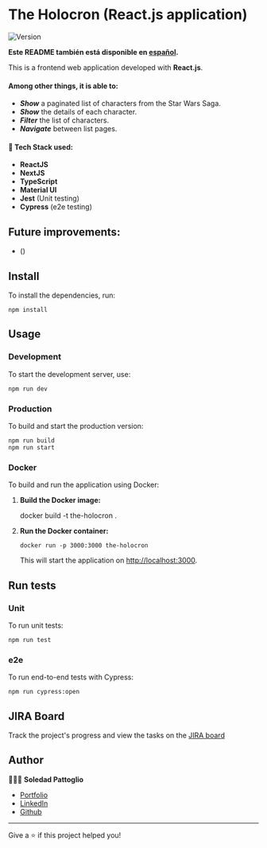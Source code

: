 # The Holocron (React.js application)

![Version](https://img.shields.io/badge/version-0.1.0-blue.svg?cacheSeconds=2592000)

**Este README también está disponible en [español](./README-ES.md).**

This is a frontend web application developed with **React.js**.

#### Among other things, it is able to:

- **_Show_** a paginated list of characters from the Star Wars Saga.
- **_Show_** the details of each character.
- **_Filter_** the list of characters.
- **_Navigate_** between list pages.

#### 🧩 Tech Stack used:

- **ReactJS**
- **NextJS**
- **TypeScript**
- **Material UI**
- **Jest** (Unit testing)
- **Cypress** (e2e testing)

## Future improvements:

- ()

## Install

To install the dependencies, run:

    npm install

## Usage

### Development

To start the development server, use:

    npm run dev

### Production

To build and start the production version:

    npm run build
    npm run start

### Docker

To build and run the application using Docker:

1.  **Build the Docker image:**

    docker build -t the-holocron .

2.  **Run the Docker container:**

        docker run -p 3000:3000 the-holocron

    This will start the application on [http://localhost:3000](http://localhost:3000).

## Run tests

### Unit

To run unit tests:

    npm run test

### e2e

To run end-to-end tests with Cypress:

    npm run cypress:open

## JIRA Board

Track the project's progress and view the tasks on the [JIRA board](https://soledadpattoglio.atlassian.net/jira/software/projects/TH/boards/3)

## Author

👩🏻‍💻 **Soledad Pattoglio**

- [Portfolio](https://www.soledadpattoglio.tech/)
- [LinkedIn](https://www.linkedin.com/in/mspattoglio/)
- [Github](https://github.com/Sol-Zeta)

---

Give a ⭐️ if this project helped you!
